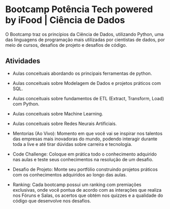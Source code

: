 # Bootcamp Potência Tech powered by iFood | Ciência de Dados

O Bootcamp traz os princípios da Ciência de Dados, utilizando Python, uma das linguagens de programação mais utilizadas por cientistas de dados, por meio de cursos, desafios de projeto e desafios de código. 

## Atividades

- Aulas conceituais abordando os principais ferramentas de python.

- Aulas conceituais sobre Modelagem de Dados e projetos práticos com SQL.

- Aulas conceituais sobre fundamentos de ETL (Extract, Transform, Load) com Python.

- Aulas conceituais sobre Machine Learning.
- Aulas conceituais sobre Redes Neurais Artificiais. 

- Mentorias (Ao Vivo): Momento em que você vai se inspirar nos talentos das empresas mais inovadoras do mundo, podendo interagir durante toda a live e até tirar dúvidas sobre carreira e tecnologia.

- Code Challenge: Coloque em prática todo o conhecimento adquirido nas aulas e teste seus conhecimentos na resolução de um desafio.

- Desafio de Projeto: Monte seu portfólio construindo projetos práticos com os conhecimentos adquiridos ao longo das aulas.

- Ranking: Cada bootcamp possui um ranking com premiações exclusivas, onde você pontua de acordo com as interações que realiza nos Fóruns e Salas, os acertos que obtém nos quizzes e a qualidade do código que desenvolve nos desafios.